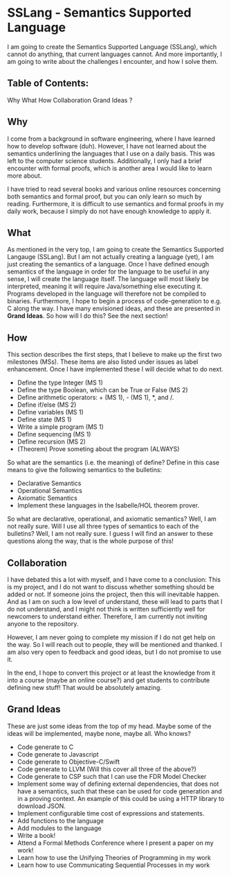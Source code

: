 # SSLang - Semantics Supported Language
I am going to create the Semantics Supported Language (SSLang), which cannot do anything, that current languages cannot. And more importantly, I am going to write about the challenges I encounter, and how I solve them.

## Table of Contents: 
Why
What
How
Collaboration 
Grand Ideas
?

## Why
I come from a background in software engineering, where I have learned how to develop software (duh). However, I have not learned about the semantics underlining the languages that I use on a daily basis. This was left to the computer science students. Additionally, I only had a brief encounter with formal proofs, which is another area I would like to learn more about.

I have tried to read several books and various online resources concerning both semantics and formal proof, but you can only learn so much by reading. Furthermore, it is difficult to use semantics and formal proofs in my daily work, because I simply do not have enough knowledge to apply it.

## What
As mentioned in the very top, I am going to create the Semantics Supported Langauge (SSLang). But I am not actually creating a language (yet), I am just creating the semantics of a language. Once I have defined enough semantics of the language in order for the language to be useful in any sense, I will create the language itself. The language will most likely be interpreted, meaning it will require Java/something else executing it. Programs developed in the language will therefore not be compiled to binaries. Furthermore, I hope to begin a process of code-generation to e.g. C along the way. I have many envisioned ideas, and these are presented in **Grand Ideas**.
So how will I do this? See the next section!

## How
This section describes the first steps, that I believe to make up the first two milestones (MSs). These items are also listed under issues as label enhancement. Once I have implemented these I will decide what to do next.
* Define the type Integer (MS 1)
* Define the type Boolean, which can be True or False (MS 2)
* Define arithmetic operators: + (MS 1), - (MS 1), *, and /.
* Define if/else (MS 2)
* Define variables (MS 1)
* Define state (MS 1)
* Write a simple program (MS 1)
* Define sequencing (MS 1)
* Define recursion (MS 2)
* (Theorem) Prove someting about the program (ALWAYS)

So what are the semantics (i.e. the meaning) of define?
Define in this case means to give the following semantics to the bulletins:
* Declarative Semantics
* Operational Semantics
* Axiomatic Semantics
* Implement these languages in the Isabelle/HOL theorem prover.

So what are declarative, operational, and axiomatic semantics? Well, I am not really sure. Will I use all three types of semantics to each of the bulletins? Well, I am not really sure. I guess I will find an answer to these questions along the way, that is the whole purpose of this!

## Collaboration
I have debated this a lot with myself, and I have come to a conclusion:
This is my project, and I do not want to discuss whether something should be added or not. If someone joins the project, then this will inevitable happen. And as I am on such a low level of understand, these will lead to parts that I do not understand, and I might not think is written sufficiently well for newcomers to understand either. Therefore, I am currently not inviting anyone to the repository.

However, I am never going to complete my mission if I do not get help on the way. So I will reach out to people, they will be mentioned and thanked.
I am also very open to feedback and good ideas, but I do not promise to use it.

In the end, I hope to convert this project or at least the knowledge from it into a course (maybe an online course?) and get students to contribute defining new stuff! That would be absolutely amazing.

## Grand Ideas
These are just some ideas from the top of my head. Maybe some of the ideas will be implemented, maybe none, maybe all. Who knows?
* Code generate to C
* Code generate to Javascript
* Code generate to Objective-C/Swift
* Code generate to LLVM (Will this cover all three of the above?)
* Code generate to CSP such that I can use the FDR Model Checker
* Implement some way of defining external dependencies, that does not have a semantics, such that these can be used for code generation and in a proving context. An example of this could be using a HTTP library to download JSON.
* Implement configurable time cost of expressions and statements.
* Add functions to the language
* Add modules to the language
* Write a book!
* Attend a Formal Methods Conference where I present a paper on my work!
* Learn how to use the Unifying Theories of Programming in my work
* Learn how to use Communicating Sequential Processes in my work

